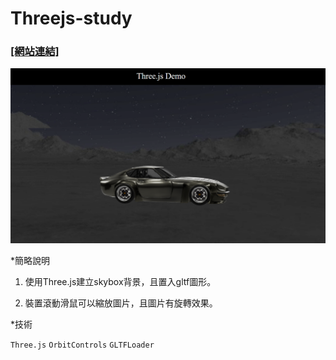 # Threejs-study

### [[網站連結]](https://kuaruou.github.io/threejs-study/) ###
![image](https://github.com/Kuaruou/threejs-study/blob/main/assets/images/demo.png)

*簡略說明

1. 使用Three.js建立skybox背景，且置入gltf圖形。

2. 裝置滾動滑鼠可以縮放圖片，且圖片有旋轉效果。

*技術
<p>
  <code>Three.js</code>
  <code>OrbitControls</code>
  <code>GLTFLoader</code>
</p>
